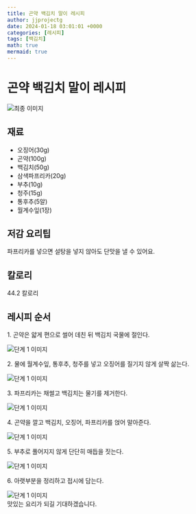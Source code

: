 ```yaml
---
title: 곤약 백김치 말이 레시피
author: jjprojectg
date: 2024-01-18 03:01:01 +0000
categories: [레시피]
tags: [백김치]
math: true
mermaid: true
---
```

<meta name="og:type" content="website"/>
<meta charset="UTF-8"/>
<div class="header">
  <h1>곤약 백김치 말이 레시피</h1>
</div>

<div class="container my-4">
  <div class="row">
    <div class="col-12 col-md-6">
      <div class="recipe-image">
        <img src="http://www.foodsafetykorea.go.kr/uploadimg/cook/10_01071_2.png" class="step-image" alt="최종 이미지"/>
      </div>
    </div>
    <div class="col-12 col-md-6">
      <div class="ingredients">
        <h2>재료</h2>
        <ul class="card">
          <li> 오징어(30g) </li>
          <li>  곤약(100g) </li>
          <li>  백김치(50g) </li>
          <li> 삼색파프리카(20g) </li>
          <li>  부추(10g) </li>
          <li>  청주(15g) </li>
          <li> 통후추(5알) </li>
          <li>  월계수잎(1장) </li>
</ul>
      </div>
    </div>
    <div class="col-12 col-md-6">
      <div class="ingredients">
        <h2>저감 요리팁</h2>
        <div class="card"> 
          <p>
            파프리카를 넣으면 설탕을 넣지 않아도 단맛을 낼 수 있어요.
          </p>
        </div>
      </div>
      <div class="ingredients">
        <h2>칼로리</h2>
        <div class="card"> 
          <p>
            44.2 칼로리
          </p>
        </div>
      </div>
    </div>
  </div>

  <h2 class="my-4">레시피 순서</h2>
  <div class="card recipe-card">
    <div class="card-body recipe-step">
      <p class="card-text step-description">1. 곤약은 얇게 편으로 썰어 데친 뒤
백김치 국물에 절인다.</p>
      <img src="http://www.foodsafetykorea.go.kr/uploadimg/cook/20_01071_1.JPG" alt="단계 1 이미지" class="step-image"/>
    </div>
  </div>
  <div class="card recipe-card">
    <div class="card-body recipe-step">
      <p class="card-text step-description">2. 물에 월계수잎, 통후추, 청주를
넣고 오징어를 질기지 않게 살짝
삶는다.</p>
      <img src="http://www.foodsafetykorea.go.kr/uploadimg/cook/20_01071_2.JPG" alt="단계 1 이미지" class="step-image"/>
    </div>
  </div>
  <div class="card recipe-card">
    <div class="card-body recipe-step">
      <p class="card-text step-description">3. 파프리카는 채썰고 백김치는
물기를 제거한다.</p>
      <img src="http://www.foodsafetykorea.go.kr/uploadimg/cook/20_01071_3.JPG" alt="단계 1 이미지" class="step-image"/>
    </div>
  </div>
  <div class="card recipe-card">
    <div class="card-body recipe-step">
      <p class="card-text step-description">4. 곤약을 깔고 백김치, 오징어,
파프리카를 얹어 말아준다.</p>
      <img src="http://www.foodsafetykorea.go.kr/uploadimg/cook/20_01071_4.JPG" alt="단계 1 이미지" class="step-image"/>
    </div>
  </div>
  <div class="card recipe-card">
    <div class="card-body recipe-step">
      <p class="card-text step-description">5. 부추로 풀어지지 않게 단단히
매듭을 짓는다.</p>
      <img src="http://www.foodsafetykorea.go.kr/uploadimg/cook/20_01071_5.JPG" alt="단계 1 이미지" class="step-image"/>
    </div>
  </div>
  <div class="card recipe-card">
    <div class="card-body recipe-step">
      <p class="card-text step-description">6. 아랫부분을 정리하고 접시에
담는다.</p>
      <img src="http://www.foodsafetykorea.go.kr/uploadimg/cook/20_01071_6.JPG" alt="단계 1 이미지" class="step-image"/>
    </div>
  </div>

</div>
맛있는 요리가 되길 기대하겠습니다.
